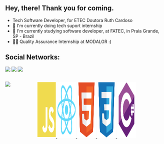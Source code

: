 ## Hey, there! Thank you for coming.

- Tech Software Developer, for ETEC Doutora Ruth Cardoso
- 🔭 I'm currently doing tech suport internship
- 🌱 I'm currently studying software developer, at FATEC, in Praia Grande, SP - Brazil
- 🧑‍💼 Quality Assurance Internship at MODALGR :)

<div> 

## Social Networks:


  <a href="mailto:pedrovitorcoelho@outlook.com" target="_blank"><img src="https://img.shields.io/badge/Microsoft_Outlook-0078D4?style=for-the-badge&logo=microsoft-outlook&logoColor=white" target="_blank"></a>
  <a href="https://www.linkedin.com/in/pedrovitorcoelho" target="_blank"><img src="https://img.shields.io/badge/-LinkedIn-%230077B5?style=for-the-badge&logo=linkedin&logoColor=white" target="_blank"></a> 
  <a href="https://instagram.com/pedrovitor___?igshid=YmMyMTA2M2Y=" target="_blank"><img src="https://img.shields.io/badge/-Instagram-%23E4405F?style=for-the-badge&logo=instagram&logoColor=white" target="_blank"></a>
 
</div>

##


<div align="center">
  <a href="https://github.com/pedrovitorcoelho">
  <img height="180em" align="left" src="https://github-readme-stats.vercel.app/api?username=pedrovitorcoelho&show_icons=true&theme=dark&include_all_commits=true&count_private=true&title_color=008000"/>
  
  <img height="180em" alt="Pedro-Js" height="40" width="60" src="https://raw.githubusercontent.com/devicons/devicon/master/icons/javascript/javascript-plain.svg">
  <img height="180em" alt="Pedro-React" height="40" width="60" src="https://raw.githubusercontent.com/devicons/devicon/master/icons/react/react-original.svg">
  <img height="180em" alt="Pedro-HTML" height="40" width="60" src="https://raw.githubusercontent.com/devicons/devicon/master/icons/html5/html5-original.svg">
  <img height="180em" alt="Pedro-CSS" height="40" width="60" src="https://raw.githubusercontent.com/devicons/devicon/master/icons/css3/css3-original.svg">
  <img height="180em" alt="Pedro-Csharp" height="40" width="60" src="https://raw.githubusercontent.com/devicons/devicon/master/icons/csharp/csharp-original.svg">
  
  
</div> 
  



  
  
